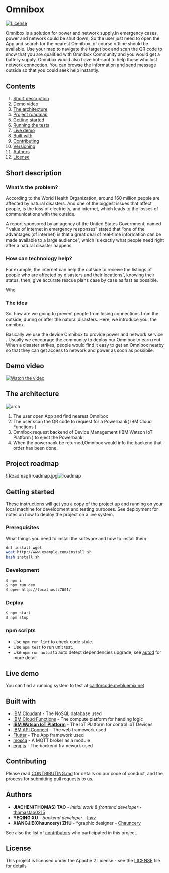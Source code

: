 # Omnibox

[![License](https://img.shields.io/badge/License-Apache2-blue.svg)](https://www.apache.org/licenses/LICENSE-2.0) 

Omnibox is a solution for power and network supply.In emergency cases, power and network could be shut down, So the user  just need to open the App and search for the nearest Omnibox ,of course offline should be available.
Use your map to navigate the target box and scan the QR code to show that you are qualified with Omnibox Community and you would get a  battery supply.
Omnibox would also have hot-spot  to help those who lost network connection.
You can browse the information and send message outside  so that you could seek help instantly.



## Contents

1. [Short description](#short-description)
1. [Demo video](#demo-video)
1. [The architecture](#the-architecture)
1. [Project roadmap](#project-roadmap)
1. [Getting started](#getting-started)
1. [Running the tests](#running-the-tests)
1. [Live demo](#live-demo)
1. [Built with](#built-with)
1. [Contributing](#contributing)
1. [Versioning](#versioning)
1. [Authors](#authors)
1. [License](#license)

## Short description

### What's the problem?

According to the World Health Organization, around 160 million people are affected by natural disasters. And one of the biggest issues that affect people, is the loss of electricity, and internet, which leads to the losses of  communications with the outside.

A report sponsored by an agency of the United States Government, named “ value of internet in emergency responses” stated that “one of the advantages (of internet) is that a great deal of real-time information can be made available to a large audience”, which is exactly what people need right after a natural disaster happens. 

### How can technology help?

For example, the internet can help the outside to receive the listings of people who are affected by disasters and their locations”, knowing their status, then, give accurate rescue plans case by case as fast as possible. 

Whe

### The idea

So, how are we going to prevent people from losing connections from the outside, during or after the natural disasters. Here, we introduce you, the omnibox.

Basically we use the device Omnibox to provide power and network service .
Usually we encourage the community to deploy our Omnibox to earn rent. When a disaster strikes, people would find it easy to get an Omnibox nearby so that they can get access to network and power as soon as possibile.

## Demo video

[![Watch the video](https://hacktech.oss-us-west-1.aliyuncs.com/bgm.png)](https://youtu.be/_i510TkgiO0)

## The architecture

![arch](https://hacktech.oss-us-west-1.aliyuncs.com/arch.png)

1. The user open App and find nearest Omnibox
2. The user scan the QR code to request for a Powerbank( IBM Cloud Functions )
3. Omnibox request backend of Device Management (IBM Watson IoT Platform ) to eject the Powerbank
4. When the powerbank be returned,Omnibox would info the backend that order has been done.

## Project roadmap

![Roadmap](roadmap.jpg![roadmap](https://hacktech.oss-us-west-1.aliyuncs.com/roadmap.png)

## Getting started

These instructions will get you a copy of the project up and running on your local machine for development and testing purposes. See deployment for notes on how to deploy the project on a live system.

### Prerequisites

What things you need to install the software and how to install them

```bash
dnf install wget
wget http://www.example.com/install.sh
bash install.sh
```

### Development

```bash
$ npm i
$ npm run dev
$ open http://localhost:7001/
```

### Deploy

```bash
$ npm start
$ npm stop
```

### npm scripts

- Use `npm run lint` to check code style.
- Use `npm test` to run unit test.
- Use `npm run autod` to auto detect dependencies upgrade, see [autod](https://www.npmjs.com/package/autod) for more detail.

## Live demo

You can find a running system to test at [callforcode.mybluemix.net](http://callforcode.mybluemix.net/)

## Built with

* [IBM Cloudant](https://cloud.ibm.com/catalog?search=cloudant#search_results) - The NoSQL database used
* [IBM Cloud Functions](https://cloud.ibm.com/catalog?search=cloud%20functions#search_results) - The compute platform for handing logic
* [**IBM Watson IoT Platform**]() - The IoT Platform for control IoT Devices
* [IBM API Connect](https://cloud.ibm.com/catalog?search=api%20connect#search_results) - The web framework used
* [Flutter](https://flutter.dev/) - The App framework used
* [mosca](https://github.com/moscajs/mosca) - A MQTT broker as a module
* [egg.js](https://eggjs.org/en/index.html) - The backend framework used

## Contributing

Please read [CONTRIBUTING.md](CONTRIBUTING.md) for details on our code of conduct, and the process for submitting pull requests to us.

## Authors

* **JIACHEN(THOMAS) TAO** - *Initial work & frontend developer* - [thomastao0215](https://github.com/thomastao0215)
* **YEQING  XU** - *backend  developer* - [Invv](https://github.com/invv)
* **XIANGJIE(Chauncery) ZHU** - *graphic designer - [Chauncery](https://github.com/chaunceryzhu)

See also the list of [contributors](https://github.com/Code-and-Response/Project-Sample/graphs/contributors) who participated in this project.

## License

This project is licensed under the Apache 2 License - see the [LICENSE](LICENSE) file for details
